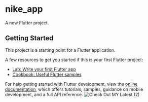 # nike_app

A new Flutter project.

## Getting Started

This project is a starting point for a Flutter application.

A few resources to get you started if this is your first Flutter project:

- [Lab: Write your first Flutter app](https://docs.flutter.dev/get-started/codelab)
- [Cookbook: Useful Flutter samples](https://docs.flutter.dev/cookbook)

For help getting started with Flutter development, view the
[online documentation](https://docs.flutter.dev/), which offers tutorials,
samples, guidance on mobile development, and a full API reference.
![Check Out MY Latest (2)](https://github.com/MaryamAmjad2/BasicSneakerApp/assets/87093456/e4e60e9d-eb55-44a9-b366-66ab7510db52)
